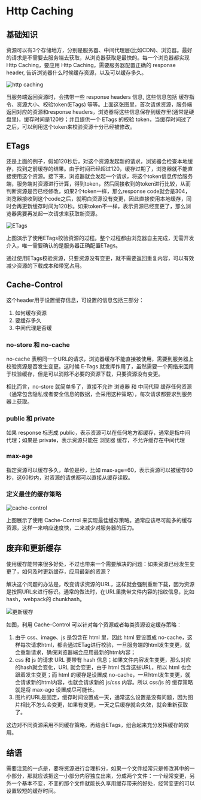 # Http Caching

## 基础知识

资源可以有3个存储地方，分别是服务器、中间代理层(比如CDN)、浏览器。最好的请求是不需要去服务端去获取，从浏览器获取是最快的。每一个浏览器都实现 Http Caching，要应用 Http Caching，需要服务器配置正确的 response header, 告诉浏览器什么时候缓存资源，以及可以缓存多久。

![http caching](images/cache-basic.png)

当服务端返回资源时，会携带一些 response headers 信息, 这些信息包括 缓存指令、资源大小、校验token(ETags) 等等。上面这张图里，首次请求资源，服务端返回对应的资源和response headers，浏览器将这些信息保存到缓存里(通常是硬盘里)，缓存时间是120秒；并且提供一个 ETags 的校验 token，当缓存时间过了之后，可以利用这个token来校验资源十分已经被修改。

## ETags

还是上面的例子，假如120秒后，对这个资源发起新的请求，浏览器会检查本地缓存，找到之前缓存的结果。由于时间已经超过120，缓存过期了，浏览器就不能直接使用这个资源。接下来，浏览器就会发起一个请求，将这个token信息传给服务端，服务端对资源进行计算，得到token，然后同接收到的token进行比较，从而判断资源是否已经修改，如果2个token一样，那么response code就会是304，浏览器接收到这个code之后，就明白资源没有变更，因此直接使用本地缓存，同时会再更新缓存时间为120秒。如果token不一样，表示资源已经变更了，那么浏览器需要再发起一次请求来获取新资源。

![ETags](images/ETags.png)

上图演示了使用ETags校验资源的过程。整个过程都由浏览器自主完成，无需开发介入，唯一需要确认的是服务器正确配置ETags。

通过使用ETags校验资源，只要资源没有变更，就不需要返回重复内容，可以有效减少资源的下载成本和带宽占用。

## Cache-Control

这个header用于设置缓存信息，可设置的信息包括三部分：

1. 如何缓存资源
1. 要缓存多久
1. 中间代理是否缓

### no-store 和 no-cache

no-cache 表明同一个URL的请求，浏览器缓存不能直接被使用，需要到服务器上校验资源是否发生变更。这时候 E-Tags 就发挥作用了，虽然需要一个网络来回用于校验缓存，但是可以消除不必要的资源下载，只要资源没有变更。

相比而言，no-store 就简单多了，直接不允许 浏览器 和 中间代理 缓存任何资源（通常包含隐私或者安全信息的数据，会采用这种策略），每次请求都要求到服务器上获取。

### public 和 private

如果 response 标志成 public，表示资源可以在任何地方都缓存，通常是指中间代理；如果是 private，表示资源只能在 浏览器 缓存，不允许缓存在中间代理

### max-age

指定资源可以缓存多久，单位是秒，比如 max-age=60，表示资源可以被缓存60秒，这60秒内，对资源的请求都可以直接从缓存读取。

### 定义最佳的缓存策略

![cache-control](images/cache-control.png)

上图展示了使用 Cache-Control 来实现最佳缓存策略。通常应该尽可能多的缓存资源，这样一来响应速度快，二来减少对服务器的压力。

## 废弃和更新缓存

使用缓存能带来很多好处，不过也带来一个需要解决的问题：如果资源已经发生变更了，如何及时更新缓存，应用最新的资源？

解决这个问题的办法是，改变请求资源的URL，这样就会强制重新下载，因为资源是按照URL来进行标识。通常的做法时，在URL里携带文件内容的指纹信息，比如 hash，webpack的 chunkhash。

![更新缓存](images/update-cache.png)

如图，利用 Cache-Control 可以针对每个资源或者每类资源设定缓存策略：

1. 由于 css、image、js 是包含在 html 里，因此 html 要设置成 no-cache，这样每次请求html，都会通过ETag进行校验，一旦服务端的html发生变更，就会重新请求，确保浏览器端会应用最新的html内容；
1. css 和 js 的请求 URL 要带有 hash 信息；如果文件内容发生变更，那么对应的hash就会变化，URL 就会变更，由于 html 包含这些URL，所以 html 也会跟着发生变更；而 html 的缓存是设置成 no-cache，一旦html发生变更，就会请求新的html内容，也就会请求新的 js/css 内容。所以 css/js 的 缓存策略就是将 max-age 设置成尽可能长。
1. 图片的URL是固定，缓存时间设置成一天，通常这么设置是没有问题，因为图片相比不怎么会变更，如果有变更，一天之后缓存就会失效，就会重新获取了。

这边对不同资源采用不同缓存策略，再结合ETags，组合起来充分发挥缓存的效用。

## 结语

需要注意的一点是，要将资源进行合理拆分，如果一个文件经常只是修改其中的一小部分，那就应该把这一小部分内容独立出来，分成两个文件：一个经常变更，另外一个基本不变，不变的那个文件就能长久享用缓存带来的好处，经常变更的可以设置较短的缓存时间。
